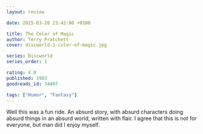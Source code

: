 ```yaml
---
layout: review

date: 2015-03-20 23:42:00 +0100

title: The Color of Magic
author: Terry Pratchett
cover: discworld-1-color-of-magic.jpg

series: Discworld
series_order: 1

rating: 4.0
published: 1983
goodreads_id: 34497

tags: ["Humor", "Fantasy"]
---
```


Well this was a fun ride. An absurd story, with absurd characters doing absurd things in an absurd world, written with flair. I agree that this is not for everyone, but man did I enjoy myself.
